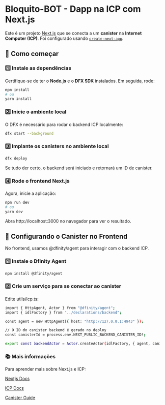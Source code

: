# Bloquito-BOT - Dapp na ICP com Next.js

Este é um projeto [Next.js](https://nextjs.org) que se conecta a um **canister** na **Internet Computer (ICP)**. Foi configurado usando [`create-next-app`](https://nextjs.org/docs/app/api-reference/cli/create-next-app).

## 🚀 Como começar

### 1️⃣ Instale as dependências

Certifique-se de ter o **Node.js** e o **DFX SDK** instalados. Em seguida, rode:

```bash
npm install
# ou
yarn install
```

### 2️⃣ Inicie o ambiente local
O DFX é necessário para rodar o backend ICP localmente:

```bash
dfx start --background
```

### 3️⃣ Implante os canisters no ambiente local

```bash
dfx deploy
```

Se tudo der certo, o backend será iniciado e retornará um ID de canister.

### 4️⃣ Rode o frontend Next.js
Agora, inicie a aplicação:

```bash
npm run dev
# ou
yarn dev
```
Abra http://localhost:3000 no navegador para ver o resultado.

## 🎯 Configurando o Canister no Frontend
No frontend, usamos @dfinity/agent para interagir com o backend ICP.

### 1️⃣ Instale o Dfinity Agent

```bash
npm install @dfinity/agent
```

### 2️⃣ Crie um serviço para se conectar ao canister
Edite utils/icp.ts:

```bash
import { HttpAgent, Actor } from "@dfinity/agent";
import { idlFactory } from "../declarations/backend";

const agent = new HttpAgent({ host: "http://127.0.0.1:4943" });

// O ID do canister backend é gerado no deploy
const canisterId = process.env.NEXT_PUBLIC_BACKEND_CANISTER_ID!;

export const backendActor = Actor.createActor(idlFactory, { agent, canisterId });
```

### 📚 Mais informações
Para aprender mais sobre Next.js e ICP:

[Nextjs Docs](https://nextjs.org/docs)

[ICP Docs](https://internetcomputer.org/docs/home)

[Canister Guide](https://internetcomputer.org/docs/building-apps/essentials/canisters)